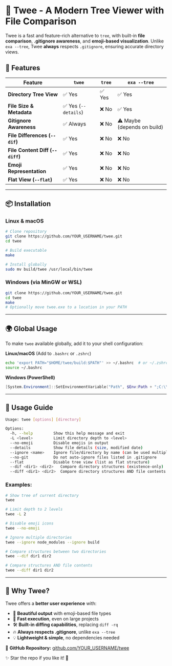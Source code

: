 # 🌳 Twee - A Modern Tree Viewer with File Comparison

Twee is a fast and feature-rich alternative to `tree`, with built-in **file comparison**, **.gitignore awareness**, and **emoji-based visualization**. Unlike `exa --tree`, Twee **always** respects `.gitignore`, ensuring accurate directory views.

## 🚀 Features

| Feature               | `twee` | `tree` | `exa --tree` |
|----------------------|--------|--------|-------------|
| **Directory Tree View** | ✅ Yes | ✅ Yes | ✅ Yes |
| **File Size & Metadata** | ✅ Yes (`--details`) | ❌ No | ✅ Yes |
| **Gitignore Awareness** | ✅ Always | ❌ No | ⚠️ Maybe (depends on build) |
| **File Differences (`--dif`)** | ✅ Yes | ❌ No | ❌ No |
| **File Content Diff (`--diff`)** | ✅ Yes | ❌ No | ❌ No |
| **Emoji Representation** | ✅ Yes | ❌ No | ❌ No |
| **Flat View (`--flat`)** | ✅ Yes | ❌ No | ❌ No |

---

## 📦 Installation

### Linux & macOS
```sh
# Clone repository
git clone https://github.com/YOUR_USERNAME/twee.git
cd twee

# Build executable
make

# Install globally
sudo mv build/twee /usr/local/bin/twee
```

### Windows (via MinGW or WSL)
```sh
git clone https://github.com/YOUR_USERNAME/twee.git
cd twee
make
# Optionally move twee.exe to a location in your PATH
```

---

## 🌍 Global Usage
To make `twee` available globally, add it to your shell configuration:

**Linux/macOS** (Add to `.bashrc` or `.zshrc`)
```sh
echo 'export PATH="$HOME/twee/build:$PATH"' >> ~/.bashrc  # or ~/.zshrc
source ~/.bashrc
```

**Windows (PowerShell)**
```powershell
[System.Environment]::SetEnvironmentVariable("Path", $Env:Path + ";C:\\path\\to\\twee", [System.EnvironmentVariableTarget]::User)
```

---

## 📖 Usage Guide

```sh
Usage: twee [options] [directory]

Options:
  -h, --help         Show this help message and exit
  -L <level>         Limit directory depth to <level>
  --no-emoji         Disable emojis in output
  --details          Show file details (size, modified date)
  --ignore <name>    Ignore file/directory by name (can be used multiple times)
  --no-git           Do not auto-ignore files listed in .gitignore
  --flat             Disable tree view (list as flat structure)
  --dif <dir1> <dir2>   Compare directory structures (existence-only)
  --diff <dir1> <dir2>  Compare directory structures AND file contents
```

### Examples:
```sh
# Show tree of current directory
twee

# Limit depth to 2 levels
twee -L 2

# Disable emoji icons
twee --no-emoji

# Ignore multiple directories
twee --ignore node_modules --ignore build

# Compare structures between two directories
twee --dif dir1 dir2

# Compare structures AND file contents
twee --diff dir1 dir2
```

---

## 🌟 Why Twee?
Twee offers a **better user experience** with:
- 🎨 **Beautiful output** with emoji-based file types
- 🚀 **Fast execution**, even on large projects
- 🛠️ **Built-in diffing capabilities**, replacing `diff -rq`
- 🔥 **Always respects .gitignore**, unlike `exa --tree`
- 💡 **Lightweight & simple**, no dependencies needed

🔗 **GitHub Repository:** [github.com/YOUR_USERNAME/twee](https://github.com/YOUR_USERNAME/twee)

✨ Star the repo if you like it! 🚀

